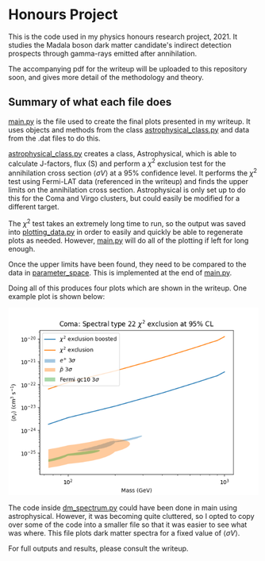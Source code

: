 # Honours Project

This is the code used in my physics honours research project, 2021. It studies the Madala boson dark matter candidate's indirect detection prospects through gamma-rays emitted after annihilation. 

The accompanying pdf for the writeup will be uploaded to this repository soon, and gives more detail of the methodology and theory.

## Summary of what each file does

[main.py](https://github.com/TessCBear/Honours-Project/blob/main/main.py) is the file used to create the final plots presented in my writeup. It uses objects and methods from the class [astrophysical_class.py](https://github.com/TessCBear/Honours-Project/blob/main/astrophysical_class.py) and data from the .dat files to do this. 

 [astrophysical_class.py](https://github.com/TessCBear/Honours-Project/blob/main/astrophysical_class.py) creates a class, Astrophysical, which is able to calculate J-factors, flux (S) and perform a $\chi^2$ exclusion test for the annihilation cross section $\langle \sigma V \rangle$ at a 95% confidence level. It performs the $\chi ^2$ test using Fermi-LAT data (referenced in the writeup) and finds the upper limits on the annihilation cross section. Astrophysical is only set up to do this for the Coma and Virgo clusters, but could easily be modified for a different target. 

 The $\chi^2$ test takes an extremely long time to run, so the output was saved into [plotting_data.py](https://github.com/TessCBear/Honours-Project/tree/main/plotting_data.py) in order to easily and quickly be able to regenerate plots as needed. However, [main.py]() will do all of the plotting if left for long enough.

 Once the upper limits have been found, they need to be compared to the data in [parameter_space](https://github.com/TessCBear/Honours-Project/tree/main/parameter_space). This is implemented at the end of [main.py](). 

 Doing all of this produces four plots which are shown in the writeup. One example plot is shown below:

 ![example plot](coma_22.png)

The code inside [dm_spectrum.py](https://github.com/TessCBear/Honours-Project/tree/main/dm_spectrum.py) could have been done in main using astrophysical. However, it was becoming quite cluttered, so I opted to copy over some of the code into a smaller file so that it was easier to see what was where. This file plots dark matter spectra for a fixed value of $\langle \sigma V \rangle$.

For full outputs and results, please consult the writeup.